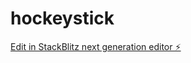 # hockeystick

[Edit in StackBlitz next generation editor ⚡️](https://stackblitz.com/~/github.com/musubitechnology/hockeystick)
